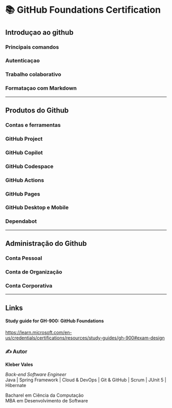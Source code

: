 # 📚 GitHub Foundations Certification

## Introduçao ao github
### Principais comandos
### Autenticaçao
### Trabalho colaborativo
### Formataçao com Markdown

---

## Produtos do Github
### Contas e ferramentas
### GitHub Project
### GitHub Copilot
### GitHub Codespace
### GitHub Actions
### GitHub Pages
### GitHub Desktop e Mobile
### Dependabot

--- 

## Administração do Github
### Conta Pessoal
### Conta de Organização
### Conta Corporativa


---

## Links

#### Study guide for GH-900: GitHub Foundations 
https://learn.microsoft.com/en-us/credentials/certifications/resources/study-guides/gh-900#exam-design

### ✍️ Autor

**Kleber Vales**  

*Back-end Software Engineer*  
Java | Spring Framework | Cloud & DevOps | Git & GitHub | Scrum | JUnit 5 | Hibernate  

Bacharel em Ciência da Computação  
MBA em Desenvolvimento de Software 


